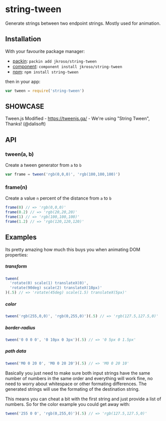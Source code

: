 
# string-tween

  Generate strings between two endpoint strings. Mostly used for animation.

## Installation

With your favourite package manager:

- [packin](//github.com/jkroso/packin): `packin add jkroso/string-tween`
- [component](//github.com/component/component#installing-packages): `component install jkroso/string-tween`
- [npm](//npmjs.org/doc/cli/npm-install.html): `npm install string-tween`

then in your app:

```js
var tween = require('string-tween')
```

## SHOWCASE

Tween.js Modified  - https://tweenjs.ga/ - We're using "String Tween", Thanks! (@dalisoft)

## API

### tween(a, b)

  Create a tween generator from `a` to `b`

```js
var frame = tween('rgb(0,0,0)', 'rgb(100,100,100)')
```

### frame(n)

  Create a value `n` percent of the distance from `a` to `b`

```js
frame(0) // => 'rgb(0,0,0)'
frame(0.2) // => 'rgb(20,20,20)'
frame(1) // => 'rgb(100,100,100)'
frame(1.2) // => 'rgb(120,120,120)'
```

## Examples

  Its pretty amazing how much this buys you when animating DOM properties:

##### transform

```js
tween(
  'rotate(0) scale(1) translateX(0)', 
  'rotate(90deg) scale(2) translateX(10px)'
)(.5) // => 'rotate(45deg) scale(1.5) translateX(5px)'
```

##### color

```js
tween('rgb(255,0,0)', 'rgb(0,255,0)')(.5) // => 'rgb(127.5,127.5,0)'
```

##### border-radius

```js
tween('0 0 0 0', '0 10px 0 3px')(.5) // => '0 5px 0 1.5px'
```

##### path data

```js
tween('M0 0 20 0', 'M0 0 20 20')(.5) // => 'M0 0 20 10'
```

Basically you just need to make sure both input strings have the same number of numbers in the same order and everything will work fine, no need to worry about whitespace or other formating differences. The generated strings will use the formating of the destination string.

This means you can cheat a bit with the first string and just provide a list of numbers. So for the color example you could get away with:

```js
tween('255 0 0', 'rgb(0,255,0)')(.5) // => 'rgb(127.5,127.5,0)'
```
